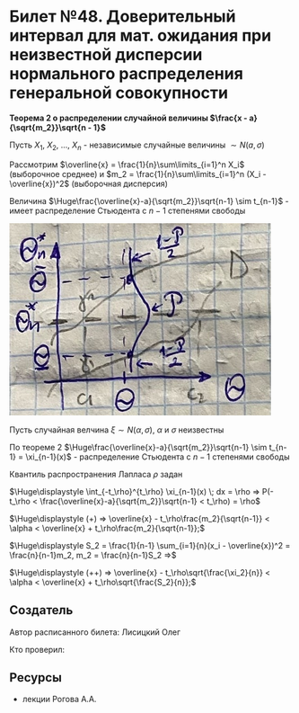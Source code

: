 # Билет №48. Доверительный интервал для мат. ожидания при неизвестной дисперсии нормального распределения генеральной совокупности

**Теорема 2 о распределении случайной величины $\frac{x - a}{\sqrt{m_2}}\sqrt{n - 1}$**

Пусть $X_1$, $X_2$, ..., $X_n$ - независимые случайные величины $\sim N(a,\sigma)$

Рассмотрим $\overline{x} = \frac{1}{n}\sum\limits_{i=1}^n X_i$ (выборочное среднее) и $m_2 = \frac{1}{n}\sum\limits_{i=1}^n (X_i - \overline{x})^2$ (выборочная дисперсия)

Величина $\Huge\frac{\overline{x}-a}{\sqrt{m_2}}\sqrt{n-1} \sim t_{n-1}$ - имеет распределение Стьюдента с $n-1$ степенями свободы 

![](../question46/graph0.png)

Пусть случайная велчина $\xi \sim N(\alpha,\sigma)$, $\alpha$ и $\sigma$ неизвестны

По теореме 2 $\Huge\frac{\overline{x}-a}{\sqrt{m_2}}\sqrt{n-1} \sim t_{n-1} = \xi_{n-1}(x)$ - распределение Стьюдента с $n-1$ степенями свободы 

Квантиль распространения Лапласа $\rho$ задан

$\Huge\displaystyle \int_{-t_\rho}^{t_\rho} \xi_{n-1}(x) \; dx = \rho => P(-t_\rho < \frac{\overline{x}-a}{\sqrt{m_2}}\sqrt{n-1} < t_\rho) = \rho$

$\Huge\displaystyle (+) => \overline{x} - t_\rho\frac{m_2}{\sqrt{n-1}} < \alpha < \overline{x} + t_\rho\frac{m_2}{\sqrt{n-1}};$

$\Huge\displaystyle S_2 = \frac{1}{n-1} \sum_{i=1}{n}(x_i - \overline{x})^2 = \frac{n}{n-1}m_2, m_2 = \frac{n}{n-1}S_2 =>$

$\Huge\displaystyle (++) => \overline{x} - t_\rho\sqrt{\frac{\xi_2}{n}} < \alpha < \overline{x} + t_\rho\sqrt{\frac{S_2}{n}};$

## Создатель

Автор расписанного билета: Лисицкий Олег

Кто проверил:


## Ресурсы
- лекции Рогова А.А.
